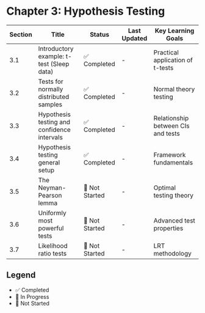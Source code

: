 # Chapter 3: Hypothesis Testing

| Section | Title                                       | Status         | Last Updated | Key Learning Goals                 |
| ------- | ------------------------------------------- | -------------- | ------------ | ---------------------------------- |
| 3.1     | Introductory example: t-test (Sleep data)   | ✅ Completed   | -            | Practical application of t-tests   |
| 3.2     | Tests for normally distributed samples      | ✅ Completed   | -            | Normal theory testing              |
| 3.3     | Hypothesis testing and confidence intervals | ✅ Completed   | -            | Relationship between CIs and tests |
| 3.4     | Hypothesis testing general setup            | ✅ Completed   | -            | Framework fundamentals             |
| 3.5     | The Neyman-Pearson lemma                    | 📝 Not Started | -            | Optimal testing theory             |
| 3.6     | Uniformly most powerful tests               | 📝 Not Started | -            | Advanced test properties           |
| 3.7     | Likelihood ratio tests                      | 📝 Not Started | -            | LRT methodology                    |

## Legend

- ✅ Completed
- 🚧 In Progress
- 📝 Not Started
